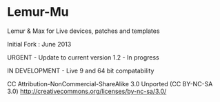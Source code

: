 Lemur-Mu
========

Lemur &amp; Max for Live devices, patches and templates

Initial Fork : June 2013

URGENT - Update to current version 1.2 - In progress

IN DEVELOPMENT - Live 9 and 64 bit compatability

CC Attribution-NonCommercial-ShareAlike 3.0 Unported (CC BY-NC-SA 3.0)
http://creativecommons.org/licenses/by-nc-sa/3.0/
